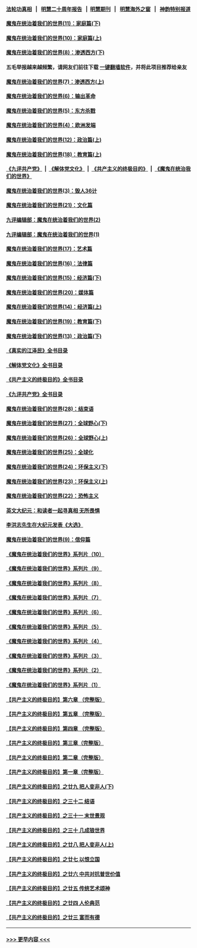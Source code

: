 #### [法轮功真相](https://github.com/gfw-breaker/truth/blob/master/README.md?t=0) &nbsp;&nbsp;|&nbsp;&nbsp; [明慧二十周年报告](https://github.com/gfw-breaker/mh-reports/blob/master/README.md?t=0) &nbsp;&nbsp;|&nbsp;&nbsp;[明慧期刊](https://github.com/gfw-breaker/mh-qikan) &nbsp;&nbsp;|&nbsp;&nbsp; [明慧海外之窗](https://github.com/gfw-breaker/mh-news/blob/master/README.md?t=0) &nbsp;&nbsp;|&nbsp;&nbsp; [神韵特别报道](https://github.com/gfw-breaker/mh-news/blob/master/shenyun.md?t=0)
#### [魔鬼在统治着我们的世界(11)：家庭篇(下)](../pages/nsc422/n10440961.md?t=11240450) 
#### [魔鬼在统治着我们的世界(10)：家庭篇(上)](../pages/nsc422/n10435448.md?t=11240450) 
#### [魔鬼在统治着我们的世界(8)：渗透西方(下)](../pages/nsc422/n10429603.md?t=11240450) 
#### 五毛举报越来越频繁，请网友们前往下载 [一键翻墙软件](https://github.com/gfw-breaker/ssr-accounts)，并将此项目推荐给亲友
#### [魔鬼在统治着我们的世界(7)：渗透西方(上)](../pages/nsc422/n10426013.md?t=11240450) 
#### [魔鬼在统治着我们的世界(6)：输出革命](../pages/nsc422/n10421536.md?t=11240450) 
#### [魔鬼在统治着我们的世界(5)：东方杀戮](../pages/nsc422/n10417707.md?t=11240450) 
#### [魔鬼在统治着我们的世界(4)：欧洲发端](../pages/nsc422/n10414890.md?t=11240450) 
#### [魔鬼在统治着我们的世界(12)：政治篇(上)](../pages/nsc422/n10444576.md?t=11240450) 
#### [魔鬼在统治着我们的世界(18)：教育篇(上)](../pages/nsc422/n10526970.md?t=11240450) 
#### [《九评共产党》](https://github.com/begood0513/9ping.md/blob/master/README.md) &nbsp;|&nbsp; [《解体党文化》](../../../../jtdwh.md/blob/master/README.md)  &nbsp;|&nbsp; [《共产主义的终极目的》](../../../../gczydzjmd.md/blob/master/README.md) &nbsp;|&nbsp; [《魔鬼在统治我们的世界》](../../../../mgztzwmdsj.md/blob/master/README.md) 
#### [魔鬼在统治着我们的世界(3)：毁人36计](../pages/nsc422/n10411583.md?t=11240450) 
#### [魔鬼在统治着我们的世界(21)：文化篇](../pages/nsc422/n10597706.md?t=11240450) 
#### [九评编辑部：魔鬼在统治着我们的世界(2)](../pages/nsc422/n10410036.md?t=11240450) 
#### [九评编辑部：魔鬼在统治着我们的世界(1)](../pages/nsc422/n10406825.md?t=11240450) 
#### [魔鬼在统治着我们的世界(17)：艺术篇](../pages/nsc422/n10499093.md?t=11240450) 
#### [魔鬼在统治着我们的世界(16)：法律篇](../pages/nsc422/n10485969.md?t=11240450) 
#### [魔鬼在统治着我们的世界(15)：经济篇(下)](../pages/nsc422/n10469975.md?t=11240450) 
#### [魔鬼在统治着我们的世界(20)：媒体篇](../pages/nsc422/n10586579.md?t=11240450) 
#### [魔鬼在统治着我们的世界(14)：经济篇(上)](../pages/nsc422/n10457370.md?t=11240450) 
#### [魔鬼在统治着我们的世界(19)：教育篇(下)](../pages/nsc422/n10564808.md?t=11240450) 
#### [魔鬼在统治着我们的世界(13)：政治篇(下)](../pages/nsc422/n10448270.md?t=11240450) 
#### [《真实的江泽民》全书目录](../pages/nsc422/n13721399.md?t=11240450) 
#### [《解体党文化》全书目录](../pages/nsc422/n13721157.md?t=11240450) 
#### [《共产主义的终极目的》全书目录](../pages/nsc422/n13721048.md?t=11240450) 
#### [《九评共产党》全书目录](../pages/nsc422/n13708085.md?t=11240450) 
#### [魔鬼在统治着我们的世界(28)：结束语](../pages/nsc422/n10936246.md?t=11240450) 
#### [魔鬼在统治着我们的世界(27)：全球野心(下)](../pages/nsc422/n10928319.md?t=11240450) 
#### [魔鬼在统治着我们的世界(26)：全球野心(上)](../pages/nsc422/n10900318.md?t=11240450) 
#### [魔鬼在统治着我们的世界(25)：全球化](../pages/nsc422/n10788205.md?t=11240450) 
#### [魔鬼在统治着我们的世界(24)：环保主义(下)](../pages/nsc422/n10695307.md?t=11240450) 
#### [魔鬼在统治着我们的世界(23)：环保主义(上)](../pages/nsc422/n10688613.md?t=11240450) 
#### [魔鬼在统治着我们的世界(22)：恐怖主义](../pages/nsc422/n10614727.md?t=11240450) 
#### [英文大纪元：和读者一起寻真相 无所畏惧](../pages/nsc422/n12542027.md?t=11240450) 
#### [李洪志先生在大纪元发表《大选》](../pages/nsc422/n12534746.md?t=11240450) 
#### [魔鬼在统治着我们的世界(9)：信仰篇](../pages/nsc422/n10432159.md?t=11240450) 
#### [《魔鬼在统治着我们的世界》系列片（10）](../pages/nsc422/n12292670.md?t=11240450) 
#### [《魔鬼在统治着我们的世界》系列片（9）](../pages/nsc422/n12290859.md?t=11240450) 
#### [《魔鬼在统治着我们的世界》系列片（8）](../pages/nsc422/n12287445.md?t=11240450) 
#### [《魔鬼在统治着我们的世界》系列片（7）](../pages/nsc422/n12283425.md?t=11240450) 
#### [《魔鬼在统治着我们的世界》系列片（6）](../pages/nsc422/n12282314.md?t=11240450) 
#### [《魔鬼在统治着我们的世界》系列片（5）](../pages/nsc422/n12281419.md?t=11240450) 
#### [《魔鬼在统治着我们的世界》系列片（4）](../pages/nsc422/n12274024.md?t=11240450) 
#### [《魔鬼在统治着我们的世界》系列片（3）](../pages/nsc422/n12271322.md?t=11240450) 
#### [《魔鬼在统治着我们的世界》系列片（2）](../pages/nsc422/n12269049.md?t=11240450) 
#### [《魔鬼在统治着我们的世界》系列片（1）](../pages/nsc422/n12267575.md?t=11240450) 
#### [【共产主义的终极目的】第六章 （完整版）](../pages/nsc422/n11428913.md?t=11240450) 
#### [【共产主义的终极目的】第五章 （完整版）](../pages/nsc422/n11428912.md?t=11240450) 
#### [【共产主义的终极目的】第四章 （完整版）](../pages/nsc422/n11428907.md?t=11240450) 
#### [【共产主义的终极目的】第三章（完整版）](../pages/nsc422/n11428848.md?t=11240450) 
#### [【共产主义的终极目的】第二章（完整版）](../pages/nsc422/n11428831.md?t=11240450) 
#### [【共产主义的终极目的】第一章（完整版）](../pages/nsc422/n11417651.md?t=11240450) 
#### [【共产主义的终极目的】之廿九 把人变非人(下)](../pages/nsc422/n11344140.md?t=11240450) 
#### [【共产主义的终极目的】之三十二 结语](../pages/nsc422/n11360535.md?t=11240450) 
#### [【共产主义的终极目的】之三十一 末世景观](../pages/nsc422/n11351129.md?t=11240450) 
#### [【共产主义的终极目的】之三十 几成狼世界](../pages/nsc422/n11348280.md?t=11240450) 
#### [【共产主义的终极目的】之廿八 把人变非人(上)](../pages/nsc422/n11340492.md?t=11240450) 
#### [【共产主义的终极目的】之廿七 以恨立国](../pages/nsc422/n11336944.md?t=11240450) 
#### [【共产主义的终极目的】之廿六 中共对抗普世价值](../pages/nsc422/n11324785.md?t=11240450) 
#### [【共产主义的终极目的】之廿五 传统艺术颂神](../pages/nsc422/n11296396.md?t=11240450) 
#### [【共产主义的终极目的】之廿四 人伦典范](../pages/nsc422/n11296397.md?t=11240450) 
#### [【共产主义的终极目的】之廿三 富而有德](../pages/nsc422/n11283598.md?t=11240450) 

----
#### [ >>> 更早内容 <<< ](../indexes/nsc422-earlier.md)
